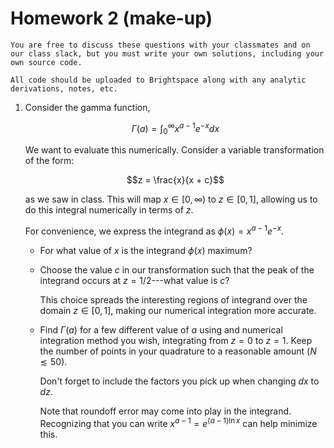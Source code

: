 # Homework 2 (make-up)

```{note}
You are free to discuss these questions with your classmates and on
our class slack, but you must write your own solutions, including your
own source code.

All code should be uploaded to Brightspace along with any analytic
derivations, notes, etc.
```


1. Consider the  gamma function,

   $$\Gamma(a) = \int_0^\infty x^{a-1} e^{-x} dx$$

   We want to evaluate this numerically.  Consider a variable 
   transformation of the form:

   $$z = \frac{x}{x + c}$$

   as we saw in class.  This will map $x \in [0, \infty)$ to $z \in
   [0, 1]$, allowing us to do this integral numerically in terms of
   $z$.

   For convenience, we express the integrand as $\phi(x) = x^{a-1} e^{-x}$.  

   * For what value of $x$ is the integrand $\phi(x)$ maximum?

   * Choose the value $c$ in our transformation such that the 
     peak of the integrand occurs at $z = 1/2$---what value is $c$?

     This choice spreads the interesting regions of integrand over
     the domain $z \in [0,1]$, making our numerical integration 
     more accurate.

   * Find $\Gamma(a)$ for a few different value of $a$ using and
     numerical integration method you wish, integrating from $z = 0$ to
     $z = 1$.  Keep the number of points in your quadrature to a
     reasonable amount ($N \lesssim 50$).

     Don't forget to include the factors you pick up when changing
     $dx$ to $dz$.

     Note that roundoff error may come into play in the integrand.
     Recognizing that you can write $x^{a-1} = e^{(a-1)\ln{x}}$ can
     help minimize this.

